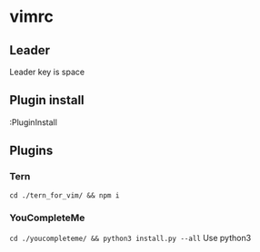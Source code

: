 # vimrc
## Leader
Leader key is space
## Plugin install
:PluginInstall

## Plugins
### Tern

`cd ./tern_for_vim/ && npm i`

### YouCompleteMe

`cd ./youcompleteme/ && python3 install.py --all`
Use python3

